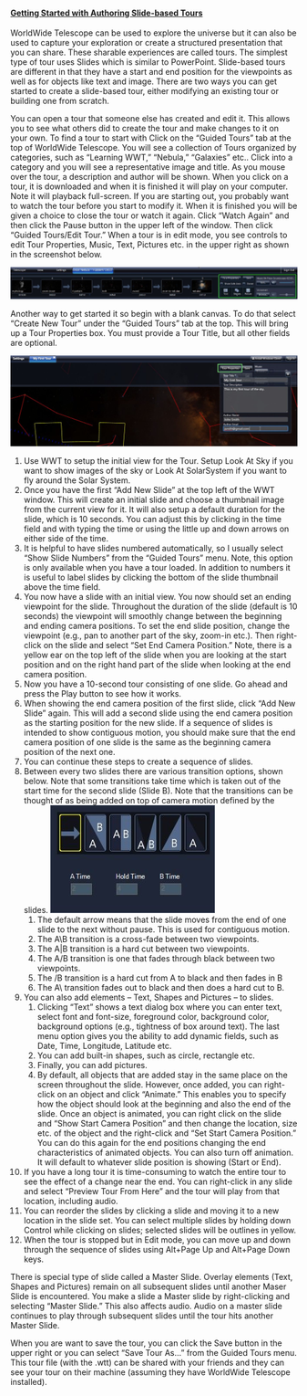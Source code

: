 #### [Getting Started with Authoring Slide-based Tours](#slidebasedtours)

WorldWide Telescope can be used to explore the universe but it can also be used to capture your exploration or create a structured presentation that you can share. These sharable experiences are called tours. The simplest type of tour uses Slides which is similar to PowerPoint. Slide-based tours are different in that they have a start and end position for the viewpoints as well as for objects like text and image. There are two ways you can get started to create a slide-based tour, either modifying an existing tour or building one from scratch.

You can open a tour that someone else has created and edit it. This allows you to see what others did to create the tour and make changes to it on your own. To find a tour to start with Click on the “Guided Tours” tab at the top of WorldWide Telescope. You will see a collection of Tours organized by categories, such as “Learning WWT,” “Nebula,” “Galaxies” etc.. Click into a category and you will see a representative image and title. As you mouse over the tour, a description and author will be shown. When you click on a tour, it is downloaded and when it is finished it will play on your computer. Note it will playback full-screen. If you are starting out, you probably want to watch the tour before you start to modify it. When it is finished you will be given a choice to close the tour or watch it again. Click “Watch Again” and then click the Pause button in the upper left of the window. Then click “Guided Tours/Edit Tour.” When a tour is in edit mode, you see controls to edit Tour Properties, Music, Text, Pictures etc. in the upper right as shown in the screenshot below.

![Guided Tours Edit Tour](assets/guided_tours_edit_tour.jpg)

Another way to get started it so begin with a blank canvas. To do that select “Create New Tour” under the “Guided Tours” tab at the top. This will bring up a Tour Properties box. You must provide a Tour Title, but all other fields are optional.

![Tour Properties](assets/tour_properties.jpg)

1.  Use WWT to setup the initial view for the Tour. Setup Look At Sky if you want to show images of the sky or Look At SolarSystem if you want to fly around the Solar System.
2.  Once you have the first “Add New Slide” at the top left of the WWT window. This will create an initial slide and choose a thumbnail image from the current view for it. It will also setup a default duration for the slide, which is 10 seconds. You can adjust this by clicking in the time field and with typing the time or using the little up and down arrows on either side of the time.
3.  It is helpful to have slides numbered automatically, so I usually select “Show Slide Numbers” from the “Guided Tours” menu. Note, this option is only available when you have a tour loaded. In addition to numbers it is useful to label slides by clicking the bottom of the slide thumbnail above the time field.
4.  You now have a slide with an initial view. You now should set an ending viewpoint for the slide. Throughout the duration of the slide (default is 10 seconds) the viewpoint will smoothly change between the beginning and ending camera positions. To set the end slide position, change the viewpoint (e.g., pan to another part of the sky, zoom-in etc.). Then right-click on the slide and select “Set End Camera Position.” Note, there is a yellow ear on the top left of the slide when you are looking at the start position and on the right hand part of the slide when looking at the end camera position.
5.  Now you have a 10-second tour consisting of one slide. Go ahead and press the Play button to see how it works.
6.  When showing the end camera position of the first slide, click “Add New Slide” again. This will add a second slide using the end camera position as the starting position for the new slide. If a sequence of slides is intended to show contiguous motion, you should make sure that the end camera position of one slide is the same as the beginning camera position of the next one.
7.  You can continue these steps to create a sequence of slides.
8.  Between every two slides there are various transition options, shown below. Note that some transitions take time which is taken out of the start time for the second slide (Slide B). Note that the transitions can be thought of as being added on top of camera motion defined by the slides. ![Transition Options](assets/transition_options.jpg)
    1.  The default arrow means that the slide moves from the end of one slide to the next without pause. This is used for contiguous motion.
    2.  The A\B transition is a cross-fade between two viewpoints.
    3.  The A|B transition is a hard cut between two viewpoints.
    4.  The A\/B transition is one that fades through black between two viewpoints.
    5.  The /B transition is a hard cut from A to black and then fades in B
    6.  The A\ transition fades out to black and then does a hard cut to B.
9.  You can also add elements – Text, Shapes and Pictures – to slides.
    1.  Clicking “Text” shows a text dialog box where you can enter text, select font and font-size, foreground color, background color, background options (e.g., tightness of box around text). The last menu option gives you the ability to add dynamic fields, such as Date, Time, Longitude, Latitude etc.
    2.  You can add built-in shapes, such as circle, rectangle etc.
    3.  Finally, you can add pictures.
    4.  By default, all objects that are added stay in the same place on the screen throughout the slide. However, once added, you can right-click on an object and click “Animate.” This enables you to specify how the object should look at the beginning and also the end of the slide. Once an object is animated, you can right click on the slide and “Show Start Camera Position” and then change the location, size etc. of the object and the right-click and “Set Start Camera Position.” You can do this again for the end positions changing the end characteristics of animated objects. You can also turn off animation. It will default to whatever slide position is showing (Start or End).
10.  If you have a long tour it is time-consuming to watch the entire tour to see the effect of a change near the end. You can right-click in any slide and select “Preview Tour From Here” and the tour will play from that location, including audio.
11.  You can reorder the slides by clicking a slide and moving it to a new location in the slide set. You can select multiple slides by holding down Control while clicking on slides; selected slides will be outlines in yellow.
12.  When the tour is stopped but in Edit mode, you can move up and down through the sequence of slides using Alt+Page Up and Alt+Page Down keys.

There is special type of slide called a Master Slide. Overlay elements (Text, Shapes and Pictures) remain on all subsequent slides until another Maser Slide is encountered. You make a slide a Master slide by right-clicking and selecting “Master Slide.” This also affects audio. Audio on a master slide continues to play through subsequent slides until the tour hits another Master Slide.

When you are want to save the tour, you can click the Save button in the upper right or you can select “Save Tour As…” from the Guided Tours menu. This tour file (with the .wtt) can be shared with your friends and they can see your tour on their machine (assuming they have WorldWide Telescope installed).
